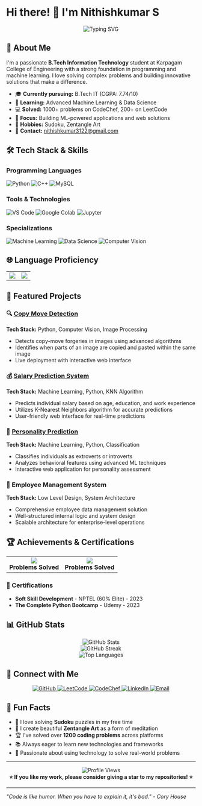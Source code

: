 # Hi there! 👋 I'm Nithishkumar S

<div align="center">
  <img src="https://readme-typing-svg.herokuapp.com?font=Fira+Code&size=30&duration=3000&pause=1000&color=36BCF7&center=true&vCenter=true&width=600&lines=B.Tech+Information+Technology;Machine+Learning+Enthusiast;Competitive+Programming+Lover;Data+Science+Explorer" alt="Typing SVG" />
</div>

## 🚀 About Me

I'm a passionate **B.Tech Information Technology** student at Karpagam College of Engineering with a strong foundation in programming and machine learning. I love solving complex problems and building innovative solutions that make a difference.

- 🎓 **Currently pursuing:** B.Tech IT (CGPA: 7.74/10)
- 🌱 **Learning:** Advanced Machine Learning & Data Science
- 💻 **Solved:** 1000+ problems on CodeChef, 200+ on LeetCode
- 🎯 **Focus:** Building ML-powered applications and web solutions
- 🎨 **Hobbies:** Sudoku, Zentangle Art
- 📧 **Contact:** nithishkumar3122@gmail.com

## 🛠️ Tech Stack & Skills

### Programming Languages
<p align="left">
  <img src="https://img.shields.io/badge/Python-3776AB?style=for-the-badge&logo=python&logoColor=white" alt="Python"/>
  <img src="https://img.shields.io/badge/C++-00599C?style=for-the-badge&logo=c%2B%2B&logoColor=white" alt="C++"/>
  <img src="https://img.shields.io/badge/MySQL-4479A1?style=for-the-badge&logo=mysql&logoColor=white" alt="MySQL"/>
</p>

### Tools & Technologies
<p align="left">
  <img src="https://img.shields.io/badge/VS%20Code-007ACC?style=for-the-badge&logo=visual-studio-code&logoColor=white" alt="VS Code"/>
  <img src="https://img.shields.io/badge/Google%20Colab-F9AB00?style=for-the-badge&logo=google-colab&logoColor=white" alt="Google Colab"/>
  <img src="https://img.shields.io/badge/Jupyter-F37626?style=for-the-badge&logo=jupyter&logoColor=white" alt="Jupyter"/>
</p>

### Specializations
<p align="left">
  <img src="https://img.shields.io/badge/Machine%20Learning-FF6F00?style=for-the-badge&logo=tensorflow&logoColor=white" alt="Machine Learning"/>
  <img src="https://img.shields.io/badge/Data%20Science-4285F4?style=for-the-badge&logo=google-analytics&logoColor=white" alt="Data Science"/>
  <img src="https://img.shields.io/badge/Computer%20Vision-FF6B6B?style=for-the-badge&logo=opencv&logoColor=white" alt="Computer Vision"/>
</p>

## 🌐 Language Proficiency

<table>
<tr>
<td align="center">
<img src="https://img.shields.io/badge/English-Fluent-brightgreen?style=for-the-badge&logo=google-translate&logoColor=white"/>
</td>
<td align="center">
<img src="https://img.shields.io/badge/Tamil-Native-blue?style=for-the-badge&logo=google-translate&logoColor=white"/>
</td>
</tr>
</table>

## 🎯 Featured Projects

### 🔍 [Copy Move Detection](https://copy-move-detection-zkaz.onrender.com)
**Tech Stack:** Python, Computer Vision, Image Processing
- Detects copy-move forgeries in images using advanced algorithms
- Identifies when parts of an image are copied and pasted within the same image
- Live deployment with interactive web interface

### 💰 [Salary Prediction System](https://salary-prediction-knn.onrender.com)
**Tech Stack:** Machine Learning, Python, KNN Algorithm
- Predicts individual salary based on age, education, and work experience
- Utilizes K-Nearest Neighbors algorithm for accurate predictions
- User-friendly web interface for real-time predictions

### 🧠 [Personality Prediction](https://personality-prediction-vojl.onrender.com)
**Tech Stack:** Machine Learning, Python, Classification
- Classifies individuals as extroverts or introverts
- Analyzes behavioral features using advanced ML techniques
- Interactive web application for personality assessment

### 👥 Employee Management System
**Tech Stack:** Low Level Design, System Architecture
- Comprehensive employee data management solution
- Well-structured internal logic and system design
- Scalable architecture for enterprise-level operations

## 🏆 Achievements & Certifications

<table>
<tr>
<td align="center">
<img src="https://img.shields.io/badge/CodeChef-1000+-orange?style=for-the-badge&logo=codechef&logoColor=white"/>
<br><b>Problems Solved</b>
</td>
<td align="center">
<img src="https://img.shields.io/badge/LeetCode-200+-yellow?style=for-the-badge&logo=leetcode&logoColor=white"/>
<br><b>Problems Solved</b>
</td>
</tr>
</table>

### 📜 Certifications
- **Soft Skill Development** - NPTEL (60% Elite) - 2023
- **The Complete Python Bootcamp** - Udemy - 2023

## 📊 GitHub Stats

<div align="center">
  <img src="https://github-readme-stats.vercel.app/api?username=S-NITHISHKUMAR2005&show_icons=true&theme=radical&hide_border=true" alt="GitHub Stats" />
</div>

<div align="center">
  <img src="https://github-readme-streak-stats.herokuapp.com/?user=S-NITHISHKUMAR2005&theme=radical&hide_border=true" alt="GitHub Streak" />
</div>

<div align="center">
  <img src="https://github-readme-stats.vercel.app/api/top-langs/?username=S-NITHISHKUMAR2005&theme=radical&hide_border=true&layout=compact" alt="Top Languages" />
</div>

## 🔗 Connect with Me

<p align="center">
  <a href="https://github.com/S-NITHISHKUMAR2005" target="_blank">
    <img src="https://img.shields.io/badge/GitHub-100000?style=for-the-badge&logo=github&logoColor=white" alt="GitHub"/>
  </a>
  <a href="https://leetcode.com/nithishkumar3122" target="_blank">
    <img src="https://img.shields.io/badge/LeetCode-FFA116?style=for-the-badge&logo=leetcode&logoColor=black" alt="LeetCode"/>
  </a>
  <a href="https://www.codechef.com/users/nithishkumar31" target="_blank">
    <img src="https://img.shields.io/badge/CodeChef-5B4638?style=for-the-badge&logo=codechef&logoColor=white" alt="CodeChef"/>
  </a>
  <a href="https://linkedin.com/in/s-nithishkumar31" target="_blank">
    <img src="https://img.shields.io/badge/LinkedIn-0077B5?style=for-the-badge&logo=linkedin&logoColor=white" alt="LinkedIn"/>
  </a>
  <a href="mailto:nithishkumar3122@gmail.com">
    <img src="https://img.shields.io/badge/Email-D14836?style=for-the-badge&logo=gmail&logoColor=white" alt="Email"/>
  </a>
</p>

## 🎨 Fun Facts

- 🧩 I love solving **Sudoku** puzzles in my free time
- 🎨 I create beautiful **Zentangle Art** as a form of meditation
- 🏆 I've solved over **1200 coding problems** across platforms
- 📚 Always eager to learn new technologies and frameworks
- 🌟 Passionate about using technology to solve real-world problems

---

<div align="center">
  <img src="https://komarev.com/ghpvc/?username=S-NITHISHKUMAR2005&style=for-the-badge&color=blue" alt="Profile Views"/>
</div>

<div align="center">
  <b>⭐ If you like my work, please consider giving a star to my repositories! ⭐</b>
</div>

---

*"Code is like humor. When you have to explain it, it's bad." - Cory House*

